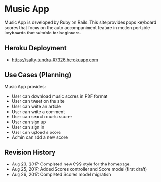 # Music App
Music App is developed by Ruby on Rails. This site provides pops keyboard scores that focus on the auto accompaniment feature in moden portable keyboards that suitable for beginners.

## Heroku Deployment
* https://salty-tundra-87326.herokuapp.com

## Use Cases (Planning)
Music App provides:
* User can download music scores in PDF format
* User can tweet on the site
* User can write an article
* User can write a comment
* User can search music scores
* User can sign up
* User can sign in
* User can upload a score
* Admin can add a new score

## Revision History
* Aug 23, 2017: Completed new CSS style for the homepage.
* Aug 25, 2017: Added Scores controller and Score model (first draft)
* Aug 26, 2017: Completed Scores model migration

